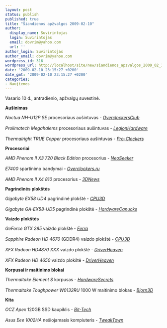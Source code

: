 ```yaml
---
layout: post
status: publish
published: true
title: "Šiandienos apžvalgos 2009-02-10"
author:
  display_name: Suvirintojas
  login: Suvirintojas
  email: dovrim@yahoo.com
  url: ''
author_login: Suvirintojas
author_email: dovrim@yahoo.com
wordpress_id: 316
wordpress_url: http://localhost/site/new/siandienos_apzvalgos_2009_02_10/
date: '2009-02-10 23:15:27 +0200'
date_gmt: '2009-02-10 23:15:27 +0200'
categories:
- Naujienos
---
```

<p>Vasario 10 d., antradienio, apžvalgų suvestinė.</p>
<p><b>Aušinimas</b></p>
<p><i>Noctua NH-U12P SE</i> procesoriaus aušintuvas - <i><a class="ns" href="http://www.overclockersclub.com/reviews/noctua_nhu12p/">OverclockersClub</a></i><br />
<br /><i>Prolimatech Megahalems</i> procesoriaus aušintuvas - <i><a class="ns" href="http://www.legionhardware.com/document.php?id=808">LegionHardware</a></i><br />
<br /><i>Thermalright TRUE Copper</i> procesoriaus aušintuvas - <i><a class="ns" href="http://www.pro-clockers.com/reviews/?id=143">Pro-Clockers</a></i></p>
<p><b>Procesoriai</b></p>
<p><i>AMD Phenom II X3 720 Black Edition</i> procesorius - <i><a class="ns" href="http://www.neoseeker.com/Articles/Hardware/Reviews/phenom_ii_x3_720be/">NeoSeeker</a></i><br />
<br /><i>E7400</i> spartinimo bandymai - <i><a class="ns" href="http://www.overclockers.ru/lab/32007.shtml">Overclockers.ru</a></i><br />
<br /><i>AMD Phenom II X4 810</i> procesorius - <i><a class="ns" href="http://www.3dnews.ru/cpu/phenom2_x4_810/">3DNews</a></i></p>
<p><b>Pagrindinės plokštės</b></p>
<p><i>Gigabyte EX58 UD4</i> pagrindinė plokštė - <i><a class="ns" href="http://www.cpu3d.com/review/7212-1/gigabyte-ex58-ud4-motherboard/introduction.html">CPU3D</a></i><br />
<br /><i>Gigabyte GA-EX58-UD5</i> pagrindinė plokštė - <i><a class="ns" href="http://www.hardwarecanucks.com/forum/hardware-canucks-reviews/14406-gigabyte-ga-ex58-ud5-x58-motherboard-review.html">HardwareCanucks</a></i></p>
<p><b>Vaizdo plokštės</b></p>
<p><i>GeForce GTX 285</i> vaizdo plokštė - <i><a class="ns" href="http://www.ferra.ru/online/video/84016/">Ferra</a></i><br />
<br /><i>Sapphire Radeon HD 4670</i> (GDDR4) vaizdo plokštė - <i><a class="ns" href="http://www.cpu3d.com/review/7212-1/gigabyte-ex58-ud4-motherboard/introduction.html">CPU3D</a></i><br />
<br /><i>XFX Radeon HD4870 XXX</i> vaizdo plokštė - <i><a class="ns" href="http://www.driverheaven.net/reviews.php?reviewid=714&pageid=13">DriverHeaven</a></i><br />
<br /><i>XFX Radeon HD 4650</i> vaizdo plokštė - <i><a class="ns" href="http://www.driverheaven.net/reviews.php?category=6">DriverHeaven</a></i></p>
<p><b>Korpusai ir maitinimo blokai</b></p>
<p><i>Thermaltake Element S</i> korpusas - <i><a class="ns" href="http://www.hardwaresecrets.com/article/690">HardwareSecrets</a></i><br />
<br /><i>Thermaltake Toughpower W0132RU</i> 1000 W maitinimo blokas - <i><a class="ns" href="http://bjorn3d.com/read.php?cID=1445">Bjorn3D</a></i></p>
<p><b>Kita</b></p>
<p><i>OCZ Apex</i> 120GB SSD kaupiklis - <i><a class="ns" href="http://www.bit-tech.net/hardware/storage/2009/02/09/ocz-apex-120gb-ssd-review/1">Bit-Tech</a></i><br />
<br /><i>Asus Eee 1002HA</i> nešiojamasis kompiuteris - <i><a class="ns" href="http://www.tweaktown.com/reviews/1744/asus_eee_1002ha_netbook_reviewed/index.html">TweakTown</a></i></p>
